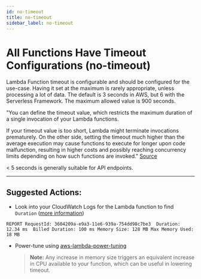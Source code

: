 ```yaml
---
id: no-timeout
title: no-timeout
sidebar_label: no-timeout
---
```


# All Functions Have Timeout Configurations (no-timeout)

Lambda Function timeout is configurable and should be configured for the use-case.
Having it set at the maximum is rarely appropriate, unless processing a lot of data.
The default is 3 seconds in AWS, but 6 with the Serverless Framework.
The maximum allowed value is 900 seconds.

"You can define the timeout value, which restricts the maximum duration of a single invocation of your Lambda functions.

If your timeout value is too short, Lambda might terminate invocations prematurely. On the other side, setting the timeout much higher than the average execution may cause functions to execute for longer upon code malfunction, resulting in higher costs and possibly reaching concurrency limits depending on how such functions are invoked." [Source](https://awslabs.github.io/serverless-rules/rules/lambda/default_timeout/)

< 5 seconds is generally suitable for API endpoints.

---

## Suggested Actions:

- Look into your CloudWatch Logs for the Lambda function to find `Duration` ([more information](https://docs.aws.amazon.com/lambda/latest/dg/best-practices.html))

```
REPORT RequestId: 3604209a-e9a3-11e6-939a-754dd98c7be3	Duration: 12.34 ms	Billed Duration: 100 ms Memory Size: 128 MB	Max Memory Used: 18 MB
```

- Power-tune using [aws-lambda-power-tuning](https://github.com/alexcasalboni/aws-lambda-power-tuning)
  > **Note:** Any increase in memory size triggers an equivalent increase in CPU available to your function, which can be useful in lowering timeout.
